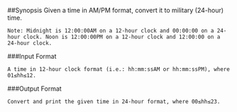 ##Synopsis
	Given a time in AM/PM format, convert it to military (24-hour) time.

	Note: Midnight is 12:00:00AM on a 12-hour clock and 00:00:00 on a 24-hour clock. Noon is 12:00:00PM on a 12-hour clock and 12:00:00 on a 24-hour clock.

###Input Format

	A time in 12-hour clock format (i.e.: hh:mm:ssAM or hh:mm:ssPM), where 01≤hh≤12.

###Output Format

	Convert and print the given time in 24-hour format, where 00≤hh≤23.
